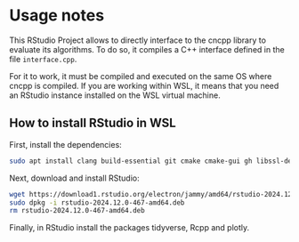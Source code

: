 # Usage notes

This RStudio Project allows to directly interface to the cncpp library to evaluate its algorithms. To do so, it compiles a C++ interface defined in the file `interface.cpp`.

For it to work, it must be compiled and executed on the same OS where cncpp is compiled. If you are working within WSL, it means that you need an RStudio instance installed on the WSL virtual machine.

## How to install RStudio in WSL

First, install the dependencies:

```bash
sudo apt install clang build-essential git cmake cmake-gui gh libssl-dev xsltproc r-base libclang-18-dev libnss3 libasound2t64 libcurl4-gnutils-dev libfontconfig-dev libtiff5-dev libharfbuzz-deb libfribidi-dev
```

Next, download and install RStudio:

```bash
wget https://download1.rstudio.org/electron/jammy/amd64/rstudio-2024.12.0-467-amd64.deb
sudo dpkg -i rstudio-2024.12.0-467-amd64.deb
rm rstudio-2024.12.0-467-amd64.deb
```

Finally, in RStudio install the packages tidyverse, Rcpp and plotly.